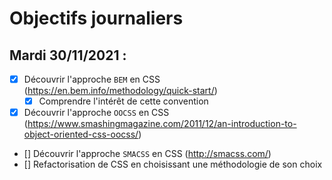 # Objectifs journaliers

## Mardi 30/11/2021 :

  * [x] Découvrir l'approche `BEM` en CSS (https://en.bem.info/methodology/quick-start/)
    * [x] Comprendre l'intérêt de cette convention
  * [x] Découvrir l'approche `OOCSS` en CSS (https://www.smashingmagazine.com/2011/12/an-introduction-to-object-oriented-css-oocss/)
  * [] Découvrir l'approche `SMACSS` en CSS (http://smacss.com/)
  * [] Refactorisation de CSS en choisissant une méthodologie de son choix
  
